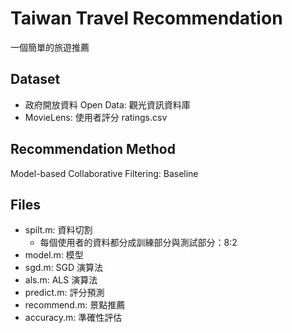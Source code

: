 # Taiwan Travel Recommendation

一個簡單的旅遊推薦

## Dataset

- 政府開放資料 Open Data: 觀光資訊資料庫
- MovieLens: 使用者評分 ratings.csv

## Recommendation Method

Model-based Collaborative Filtering: Baseline

## Files

- spilt.m: 資料切割
  - 每個使用者的資料都分成訓練部分與測試部分：8:2
- model.m: 模型
- sgd.m: SGD 演算法
- als.m: ALS 演算法
- predict.m: 評分預測
- recommend.m: 景點推薦
- accuracy.m: 準確性評估

